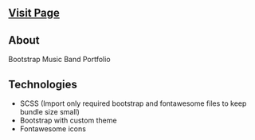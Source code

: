 ## [Visit Page](https://siddharthmanthan.github.io/bootstrap4-music-band-portfolio/)  
  
## About
Bootstrap Music Band Portfolio  

## Technologies
- SCSS (Import only required bootstrap and fontawesome files to keep bundle size small)
- Bootstrap with custom theme
- Fontawesome icons